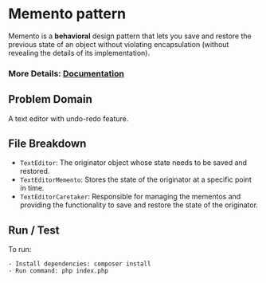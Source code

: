 # Memento pattern
Memento is a **behavioral** design pattern that lets you save and restore the previous state of an object without violating encapsulation (without revealing the details of its implementation).

### More Details: [Documentation](https://medium.com/@nmpiash/memento-pattern-with-an-example-of-a-text-editor-3d81e424e938)

## Problem Domain

A text editor with undo-redo feature.

## File Breakdown

- `TextEditor`: The originator object whose state needs to be saved and restored.
- `TextEditorMemento`: Stores the state of the originator at a specific point in time.
- `TextEditorCaretaker`: Responsible for managing the mementos and providing the functionality to save and restore the state of the originator.


## Run / Test
To run:
```angular2html
- Install dependencies: composer install
- Run command: php index.php
```
